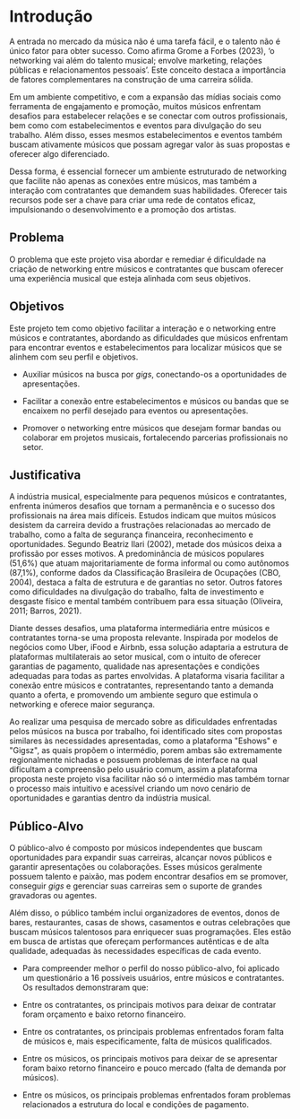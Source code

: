 # Introdução

A entrada no mercado da música não é uma tarefa fácil, e o talento não é único fator para obter sucesso. Como afirma Grome a Forbes (2023), ‘o networking vai além do talento musical; envolve marketing, relações públicas e relacionamentos pessoais’. Este conceito destaca a importância de fatores complementares na construção de uma carreira sólida. 

Em um ambiente competitivo, e com a expansão das mídias sociais como ferramenta de engajamento e promoção, muitos músicos enfrentam desafios para estabelecer relações e se conectar com outros profissionais, bem como com estabelecimentos e eventos para divulgação do seu trabalho. Além disso, esses mesmos estabelecimentos e eventos também buscam ativamente músicos que possam agregar valor às suas propostas e oferecer algo diferenciado.

Dessa forma, é essencial fornecer um ambiente estruturado de networking que facilite não apenas as conexões entre músicos, mas também a interação com contratantes que demandem suas habilidades. Oferecer tais recursos pode ser a chave para criar uma rede de contatos eficaz, impulsionando o desenvolvimento e a promoção dos artistas.

## Problema

O problema que este projeto visa abordar e remediar é dificuldade na criação de networking entre músicos e contratantes que buscam oferecer uma experiência musical que esteja alinhada com seus objetivos. 

## Objetivos

Este projeto tem como objetivo facilitar a interação e o networking entre músicos e contratantes, abordando as dificuldades que músicos enfrentam para encontrar eventos e estabelecimentos para localizar músicos que se alinhem com seu perfil e objetivos. 

- Auxiliar músicos na busca por *gigs*, conectando-os a oportunidades de apresentações.

- Facilitar a conexão entre estabelecimentos e músicos ou bandas que se encaixem no perfil desejado para eventos ou apresentações.

- Promover o networking entre músicos que desejam formar bandas ou colaborar em projetos musicais, fortalecendo parcerias profissionais no setor.

## Justificativa

A indústria musical, especialmente para pequenos músicos e contratantes, enfrenta inúmeros desafios que tornam a permanência e o sucesso dos profissionais na área mais difíceis. Estudos indicam que muitos músicos desistem da carreira devido a frustrações relacionadas ao mercado de trabalho, como a falta de segurança financeira, reconhecimento e oportunidades. Segundo Beatriz Ilari (2002), metade dos músicos deixa a profissão por esses motivos. A predominância de músicos populares (51,6%) que atuam majoritariamente de forma informal ou como autônomos (87,1%), conforme dados da Classificação Brasileira de Ocupações (CBO, 2004), destaca a falta de estrutura e de garantias no setor. Outros fatores como dificuldades na divulgação do trabalho, falta de investimento e desgaste físico e mental também contribuem para essa situação (Oliveira, 2011; Barros, 2021). 

Diante desses desafios, uma plataforma intermediária entre músicos e contratantes torna-se uma proposta relevante. Inspirada por modelos de negócios como Uber, iFood e Airbnb, essa solução adaptaria a estrutura de plataformas multilaterais ao setor musical, com o intuito de oferecer garantias de pagamento, qualidade nas apresentações e condições adequadas para todas as partes envolvidas. A plataforma visaria facilitar a conexão entre músicos e contratantes, representando tanto a demanda quanto a oferta, e promovendo um ambiente seguro que estimula o networking e oferece maior segurança.

Ao realizar uma pesquisa de mercado sobre as dificuldades enfrentadas pelos músicos na busca por trabalho, foi identificado sites com propostas similares às necessidades apresentadas, como a plataforma "Eshows" e "Gigsz", as quais propõem o intermédio, porem ambas são extremamente regionalmente nichadas e possuem problemas de interface na qual dificultam a compreensão pelo usuário comum, assim a plataforma proposta neste projeto visa facilitar não só o intermédio mas também tornar o processo mais intuitivo e acessível criando um novo cenário de oportunidades e garantias dentro da indústria musical. 


## Público-Alvo

O público-alvo é composto por músicos independentes que buscam oportunidades para expandir suas carreiras, alcançar novos públicos e garantir apresentações ou colaborações. Esses músicos geralmente possuem talento e paixão, mas podem encontrar desafios em se promover, conseguir *gigs* e gerenciar suas carreiras sem o suporte de grandes gravadoras ou agentes. 

Além disso, o público também inclui organizadores de eventos, donos de bares, restaurantes, casas de shows, casamentos e outras celebrações que buscam músicos talentosos para enriquecer suas programações. Eles estão em busca de artistas que ofereçam performances autênticas e de alta qualidade, adequadas às necessidades específicas de cada evento. 

- Para compreender melhor o perfil do nosso público-alvo, foi aplicado um questionário a 16 possíveis usuários, entre músicos e contratantes. Os resultados demonstraram que: 

- Entre os contratantes, os principais motivos para deixar de contratar foram orçamento e baixo retorno financeiro. 

- Entre os contratantes, os principais problemas enfrentados foram falta de músicos e, mais especificamente, falta de músicos qualificados. 

- Entre os músicos, os principais motivos para deixar de se apresentar foram baixo retorno financeiro e pouco mercado (falta de demanda por músicos). 

- Entre os músicos, os principais problemas enfrentados foram problemas relacionados a estrutura do local e condições de pagamento.

